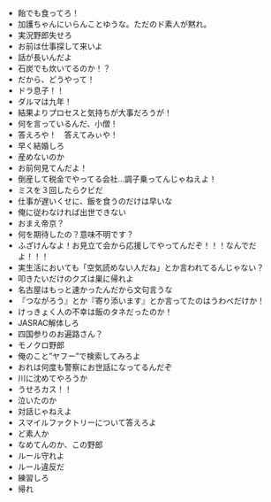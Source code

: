 * 飴でも食ってろ！
* 加護ちゃんにいらんことゆうな。ただのド素人が黙れ。
* 実況野郎失せろ
* お前は仕事探して来いよ
* 話が長いんだよ
* 石炭でも炊いてるのか！？
* だから、どうやって！
* ドラ息子！！
* ダルマは九年！
* 結果よりプロセスと気持ちが大事だろうが！
* 何を言っているんだ、小僧！
* 答えろや！　答えてみぃや！
* 早く結婚しろ
* 産めないのか
* お前何見てんだよ！
* 倒産して税金でやってる会社…調子乗ってんじゃねえよ！
* ミスを３回したらクビだ
* 仕事が遅いくせに、飯を食うのだけは早いな
* 俺に従わなければ出世できない
* おまえ帝京？
* 何を期待したの？意味不明です？
* ふざけんなよ！お見立て会から応援してやってんだぞ！！！なんでだよ！！！
* 実生活においても「空気読めない人だね」とか言われてるんじゃない？
* 叩きたいだけのクズは巣に帰れよ
* 名古屋はもっと速かったんだから文句言うな
* 『つながろう』とか『寄り添います』とか言ってたのはうわべだけか！
* けっきょく人の不幸は飯のタネだったのか！
* JASRAC解体しろ
* 四国参りのお遍路さん？
* モノクロ野郎
* 俺のこと”ヤフー”で検索してみろよ
* おれは何度も警察にお世話になってるんだぞ
* 川に沈めてやろうか
* うせろカス！！
* 泣いたのか
* 対話じゃねえよ
* スマイルファクトリーについて答えろよ
* ど素人か
* なめてんのか、この野郎
* ルール守れよ
* ルール違反だ
* 練習しろ
* 帰れ

